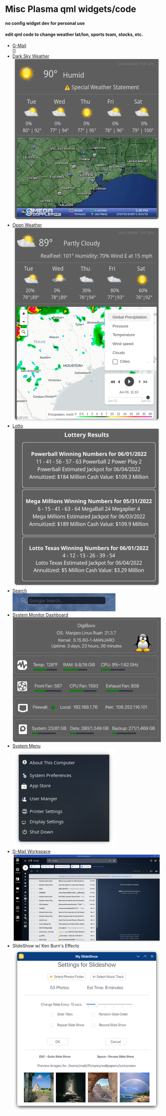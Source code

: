 # Misc Plasma qml widgets/code
#### no config widget dev for personal use <br>
#### edit qml code to change weather lat/lon, sports team, stocks, etc. <br>

* [G-Mail](https://github.com/txhammer68/qml/blob/master/G-Mail.zip)<br>
[[](gmail.png)]<br>
* [Dark Sky Weather](https://github.com/txhammer68/qml/blob/master/DarkSky.zip)<br>
[![Dark Sky Weather](dark-sky.png)](https://github.com/txhammer68/qml/blob/master/DarkSky.zip) <br>
* [Open Weather](https://github.com/txhammer68/qml/blob/master/OpenWeather.zip)<br>
[![Open Weather](OpenWeather.png)](https://github.com/txhammer68/qml/blob/master/OpenWeather.zip) <br>
* [Lotto](https://github.com/txhammer68/qml/blob/master/Lotto.zip)<br>
[![Lotto](lotto.png)](https://github.com/txhammer68/qml/blob/master/Lotto.zip) <br>
* [Search](https://github.com/txhammer68/qml/blob/master/org.kde.search.zip)<br>
[![Search Widget](search.png)](https://github.com/txhammer68/qml/blob/master/org.kde.search.zip)
* [System Monitor Dashboard](https://github.com/txhammer68/qml/blob/master/SystemDashboard.zip)<br>
 [![System dashboard](dashboard.png)](https://github.com/txhammer68/qml/blob/master/SystemDashboard.zip)
* [System Menu](https://github.com/txhammer68/qml/blob/master/system-menu.zip) <br>
 [![System menu](system-menu.png)](https://github.com/txhammer68/qml/blob/master/system-menu.zip)
* [G-Mail Workspace](https://github.com/txhammer68/qml/blob/master/gmail/gmail.zip)<br>
 [![G-Mail Workspace](Screenshot_gmail.png)](https://github.com/txhammer68/qml/blob/master/gmail/gmail.zip)
 * SlideShow w/ Ken Burn's Effects<br>
 [![slideshow](slideshow.png)](https://github.com/txhammer68/qml/blob/master/slideshow.zip)
